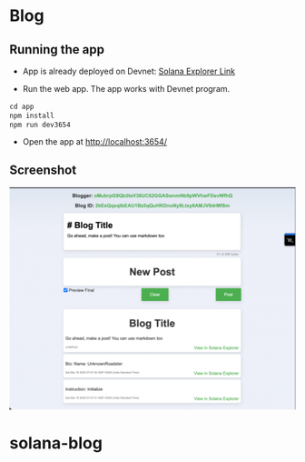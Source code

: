 # Blog

## Running the app

- App is already deployed on Devnet:
[Solana Explorer Link](https://explorer.solana.com/address/HX1Gw4YywFxBFf136BMTMiSEkFPsfqi9MqKcVec5Kh99?cluster=devnet)

- Run the web app. The app works with Devnet program.
```shell
cd app
npm install
npm run dev3654
```

- Open the app at [http://localhost:3654/](http://localhost:3654/)

## Screenshot

![App screenshot](./images/app_screenshot.png)
# solana-blog
